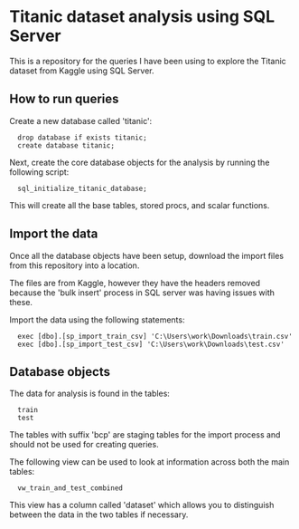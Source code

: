# Titanic dataset analysis using SQL Server

This is a repository for the queries I have been using to explore the Titanic dataset from Kaggle using SQL Server.

## How to run queries

Create a new database called 'titanic':
```
  drop database if exists titanic;
  create database titanic;
```
Next, create the core database objects for the analysis by running the following script:
```
  sql_initialize_titanic_database;
```
This will create all the base tables, stored procs, and scalar functions.


## Import the data

Once all the database objects have been setup, download the import files from this repository into a location.

The files are from Kaggle, however they have the headers removed because the 'bulk insert' process in SQL server was having issues with these.

Import the data using the following statements:
```
  exec [dbo].[sp_import_train_csv] 'C:\Users\work\Downloads\train.csv'
  exec [dbo].[sp_import_test_csv] 'C:\Users\work\Downloads\test.csv'
```

## Database objects

The data for analysis is found in the tables:
```
  train
  test
```
The tables with suffix 'bcp' are staging tables for the import process and should not be used for creating queries.

The following view can be used to look at information across both the main tables:
```
  vw_train_and_test_combined
```
This view has a column called 'dataset' which allows you to distinguish between the data in the two tables if necessary.


